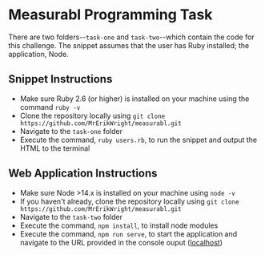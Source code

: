 # Measurabl Programming Task

There are two folders--`task-one` and `task-two`--which contain the code for this challenge. The snippet assumes that the user has Ruby installed; the application, Node.

## Snippet Instructions
- Make sure Ruby 2.6 (or higher) is installed on your machine using the command `ruby -v`
- Clone the repository locally using `git clone https://github.com/MrErikWright/measurabl.git`
- Navigate to the `task-one` folder
- Execute the command, `ruby users.rb`, to run the snippet and output the HTML to the terminal

## Web Application Instructions
- Make sure Node >14.x is installed on your machine using `node -v`
- If you haven't already, clone the repository locally using `git clone https://github.com/MrErikWright/measurabl.git`
- Navigate to the `task-two` folder
- Execute the command, `npm install`, to install node modules
- Execute the command, `npm run serve`, to start the application and navigate to the URL provided in the console ouput ([localhost](http://localhost:8080))

